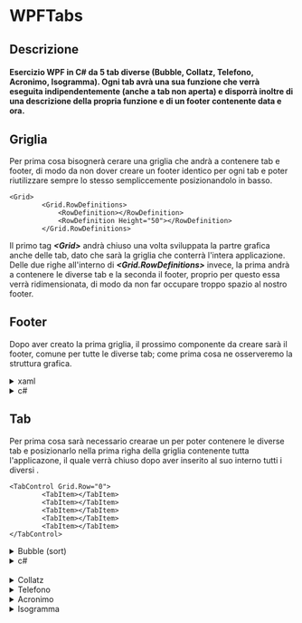 # WPFTabs

## Descrizione
#### Esercizio WPF in C# da 5 tab diverse (Bubble, Collatz, Telefono, Acronimo, Isogramma). Ogni tab avrà una sua funzione che verrà eseguita indipendentemente (anche a tab non aperta) e disporrà inoltre di una descrizione della propria funzione e di un footer contenente data e ora.


## Griglia
Per prima cosa bisognerà cerare una griglia che andrà a contenere tab e footer, di modo da non dover creare un footer identico per ogni tab e poter riutilizzare sempre lo stesso sempliccemente posizionandolo in basso.
        
```xaml
<Grid>
        <Grid.RowDefinitions>
            <RowDefinition></RowDefinition>
            <RowDefinition Height="50"></RowDefinition>
        </Grid.RowDefinitions>
```

Il primo tag <b><i><</i></b><b><i>Grid</i></b><b><i>></i></b> andrà chiuso una volta sviluppata la partre grafica anche delle tab, dato che sarà la griglia che conterrà l'intera applicazione. Delle due righe all'interno di <b><i><Grid.RowDefinitions></i></b> invece, la prima andrà a contenere le diverse tab e la seconda il footer, proprio per questo essa verrà ridimensionata, di modo da non far occupare troppo spazio al nostro footer. 


## Footer
Dopo aver creato la prima griglia, il prossimo componente da creare sarà il footer, comune per tutte le diverse tab; come prima cosa ne osserveremo la struttura grafica.

<details>
<summary>xaml</summary>

```xaml
<Grid Grid.Row="1" Height="50" VerticalAlignment="Bottom">
    <Grid.RowDefinitions>
        <RowDefinition></RowDefinition>
    </Grid.RowDefinitions>
    <Grid.ColumnDefinitions>
        <ColumnDefinition></ColumnDefinition>
        <ColumnDefinition></ColumnDefinition>
        <ColumnDefinition></ColumnDefinition>
        <ColumnDefinition></ColumnDefinition>
    </Grid.ColumnDefinitions>

    <StackPanel Grid.Column="3" VerticalAlignment="Center" HorizontalAlignment="Center" >
        <TextBlock x:Name="txtDataCo" Text="Data" Grid.Column="2"
                HorizontalAlignment="Center" VerticalAlignment="Center"
                    FontWeight="Bold"
                ></TextBlock>
        <TextBlock x:Name="txtOraCo" Text="Ora" Grid.Column="2"
                HorizontalAlignment="Center" VerticalAlignment="Center"
                ></TextBlock>
    </StackPanel>
</Grid>
```
Anche per il footer stesso sarà nececssario creare una grigla, di modo da poter posizionare data e ora in basso a destra. Per fare ciò definiamo una singola riga e ben 4 colonne, per poi posizionare uno <b><i><StackPanel></i></b> nella quarta colonna (<b><i>Grid.Column="3"</i></b>), ci assicuriamo di allineare a dovere il contenuto che andrà inserito nel nostro <b><i><StackPanel></i></b> tramite <b><i>VerticalAlignment="Center"</i></b> e <b><i>HorizontalAlignment="Center"</i></b>. Successivamente inseriamo all'interno dello <b><i><StackPanel></i></b> 2 <b><i><TextBlock></i></b> all'interno dei quali andremo ad inserire data e ora, che verranno gestiti e calcolati tramite c# all'interno del nostro file <b>MainWindow.xaml.cs</b>, proprio per questo motivo è necessario assegnare un nome ad entrambi i <b><i><TextBlock></i></b> usando <b><i>x:Name="nomeComponente"</i></b>, di modo da poter essere richiamati e modificati tramite c#. Per concludere assegnamo un testo di default ad tramite <b><i>Text="testoDiDefault"</i></b>.
</details>

<details>
<summary>c#</summary>

```c#
public partial class MainWindow : Window
{
        private Timer _timer;
```

Partiamo col definire un oggetto di classe <b><i>Timer</i></b> all'interno di <b><i>MainWindow : Window</i></b>, questa classe ci permetterà di aggiornare <b><i>_timer</i></b> dopo un intervallo di tempo da noi definito.

```c#
public MainWindow()
{
        _timer = new Timer(Stufa, null, 0, 1000);
}
```

Proseguiamo con l'assegnazione di <b><i>_timer</i></b> all'interno di <b><i>MainWindow()</i></b>, definendo dei parametri ovvero <b><i>Stufa</i></b>: la funzione che verrà chiamata, <b><i>null</i></b>: parametro che verrà passato alla funzione, <b><i>0</i></b>: tempo (in millisecondi) aspettato prima del primo scatto (prima volta che aggiornerà i suoi valori) e infine <b><i>1000</i></b>: tempo (in millisecondi) aspettato prima del prossimo scatto (prossima volta che aggiornerà i suoi valori), in questo modo ogni secondo il timer verrà aggiornato, in caso non si desideri mostrare anche i secondi, basterà cambiare il valore in <b><i>60000</i></b> (millisecondi in un minuto).

```c#
private void Stufa(object state)
{
    Dispatcher.Invoke(() =>
    {

        txtDataCo.Text = DateTime.Now.ToString().Split(' ')[0];
        txtOraCo.Text = DateTime.Now.ToString().Split(' ')[1];
    });
}
```

L'ultima cosa che rimane da fare è definire la nostra funzione <b><i>Stufa()</i></b>, all'interno della nostra funzione creiamo un <b><i>Dispatcher.Invoke</i></b>, il quale ci permetterà di "bucare" il processo <b><i>Timer</i></b>, per poter apportare modifiche all'interno di quello della GUI. All'interno del <b><i>Dispatcher.Invoke</i></b> inseriamo le istruzioni da eseguire : tramite i nome precedentemente assegnati ai <b><i><TextBlock></i></b>, andiamo a modificare il loro contenuto, utilizziando <b><i>DateTime.Now</i></b> otterremo data e ora attuale, le quali verranno convertite in stringa tramite <b><i>.ToString()</i></b>, successivamente le due verranno immagazziante all'interno di un array tramite lo <b><i>Split(' ')</i></b>, inserendo poi un <b><i>[0]</i></b> o <b><i>[1]</i></b> andremo ad ottenere rispettivamente la data e l'ora attuali.
</details>

## Tab
Per prima cosa sarà necessario crearae un <b><i><TabControl></i></b> per poter contenere le diverse tab e posizionarlo nella prima righa della griglia contenente tutta l'applicazone, il quale verrà chiuso dopo aver inserito al suo interno tutti i diversi <b><i><TabItem></i></b>.

```xaml
<TabControl Grid.Row="0">
        <TabItem></TabItem>
        <TabItem></TabItem>
        <TabItem></TabItem>
        <TabItem></TabItem>
        <TabItem></TabItem>
</TabControl>
```


<details>
<summary>Bubble (sort)</summary>
Questa tab si occuperà di generare un vettore randomico con numeri che vanno da 1 a 100, per poi riordinarlo tramite bubble sort.
        
<details>
<summary>xaml</summary>

```xaml
<TabItem Header="Bubble">
    <Grid>

        <Grid.RowDefinitions>
            <RowDefinition Height="70"></RowDefinition>
            <RowDefinition Height="100"></RowDefinition>
            <RowDefinition Height="20"></RowDefinition>
            <RowDefinition></RowDefinition>
        </Grid.RowDefinitions>

        <Grid.ColumnDefinitions>
            <ColumnDefinition></ColumnDefinition>
            <ColumnDefinition></ColumnDefinition>
        </Grid.ColumnDefinitions>
```

Per prima cosa diamo un nome che verrà mostrato all'utente al nostro <b><i><TabItem></i></b> tramite l'attributo <b><i>Header</i></b>, successivamente creaiamo un griglia apposita per la tab, disponendola di 4 righe e 2 colonne ridimensionate in base ai loro scopi. Le righe serviranno per disporre al loro interno : descrizione, pulsante in grado di rigenerare un vettore e riordinarlo, tipo di sequenza sottostante (generata o ordinata) e la sequenza stessa. Le colonne saranno invece utili a tenere separate questi due vettori, ecco la rappresentazione qui sotto.
<img src="https://github.com/MichelleMyBad/WPFTabs/assets/127590227/9182aba5-d81f-42d0-8d66-685d4e2b404b">

```xaml
<RichTextBox Grid.Row="0" IsReadOnly="True" Grid.ColumnSpan="2">
    <FlowDocument>
        <Paragraph>
            Generato un vettore randomico con numeri che vanno da 1 a 100, il programma sarà in grado di riordinarlo tramite bubble sort
        </Paragraph>
    </FlowDocument>
</RichTextBox>
```

Proseguiamo con l'inserire all'interno della prima riga una breve descrizione di ciò di cui si occuperà questa tab: creaiamo una <b><i><RichTextBox></i></b> ed aggiungiamo <b><i>Grid.ColumnSpan="2"</i></b> come attributo di modo che si espanda per entrambe le nostre colonne, un altro attributo necessario sarà <b><i>IsReadOnly="True"</i></b> il quale servirà ad impedire all'utente di modificare il testo. Al suo interno inseriamo un <b><i>FlowDocument</i></b> che ci permetterà di inserire al suo interno un <b><i><Pararaph></i></b> dove inserire il nostro testo. 

```xaml
<Button  Grid.Column="0" Grid.Row="1" Grid.ColumnSpan="2" 
            Click="Button_Click_2">Rigenera vettore</Button>
```

Proseguendo nella seconda riga, troveremo il nostro pulsante incaricato del riordinamento e generazione dei vettori, ci basterà posizionarlo nella giusta posizione ed associargli una funzione che verrà chiamata al click, ecco qui sotto un metodo veloce per poterlo fare.

<details>
        <summary>Creazione della funzione chiamata al click</summary>
        Per creare una funzione associata al click del pulsante senza in modo semplice e veloce basterà fare doppio click su <b><i>Button</i></b> in questo modo, <br> 
        <img src="https://github.com/MichelleMyBad/WPFTabs/assets/127590227/8aaeef93-0382-4fdf-8eb0-98cd891cf58d"> <br>
        andare nelle <b>Properties</b> e accedere alla sezione <b>Event Handler</b> cliccando dove mostrato in immagine :<br> 
        <img src="https://github.com/MichelleMyBad/WPFTabs/assets/127590227/aec673f7-3416-4124-9897-c9a0b581f051"> <br>
        Fare poi doppio click nello spazio a fianco a <b>Click</b> e verrà generato automaticamente l'attributo <b><i>Click="NomeFunzione"</i></b> al bottone e una funzione omonima all'interno del file <b>MainWindow.xaml.cs</b><br> 
        <img src="https://github.com/MichelleMyBad/WPFTabs/assets/127590227/3657050e-0cb0-4227-8536-34f2a7ef7933)">   
</details>

```xaml
<RichTextBox Grid.Row="2" Grid.Column="0" IsReadOnly="True" Height="100">
<FlowDocument>
    <Paragraph>Sequenza generata</Paragraph>
</FlowDocument>
</RichTextBox>

<RichTextBox Grid.Row="2" Grid.Column="1" IsReadOnly="True" Height="100">
<FlowDocument>
    <Paragraph>Sequenza riordinata</Paragraph>
</FlowDocument>
</RichTextBox>
```

Nella terza riga ci occuperemo semplicemente di inserire due <b><i><RichTextBox></i></b> dove poter scrivere <i>"Sequenza generata"</i> e <i>"Sequenza riordinata"</i>, di modo da poterle differenziare più facilmente.


```xaml
<ListView Grid.Row="3" Grid.Column="0" x:Name="LstUnsorted"></ListView>
<ListView Grid.Row="3" Grid.Column="1" x:Name="LstSorted"></ListView>
```

Per finire nell'ultima riga inseriamo le due <b><i><ListView></i></b> all'interno delle quali andremo a mostrare a schermo i nostri vettori (generato e ordinato). Bisognerà inoltre dargli dei nomi, di modo da poterle andare a modificare tramite c#.
</details>
<br>
</details>

<details>
<summary>c#</summary>
        
</details>
<br>
</details>


<details>
<summary>Collatz</summary>

<details>
<summary>xaml</summary>
</details>

<details>
<summary>c#</summary>
</details>
<br>
</details>


<details>
<summary>Telefono</summary>

<details>
<summary>xaml</summary>
</details>

<details>
<summary>c#</summary>
</details>
<br>
</details>


<details>
<summary>Acronimo</summary>

<details>
<summary>xaml</summary>
</details>

<details>
<summary>c#</summary>
</details>
<br>
</details>


<details>
<summary>Isogramma</summary>

<details>
<summary>xaml</summary>
</details>

<details>
<summary>c#</summary>
</details>

</details>
